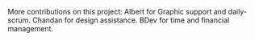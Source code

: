 More contributions on this project:
Albert for Graphic support and daily-scrum.
Chandan for design assistance.
BDev for time and financial management.

